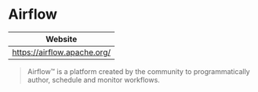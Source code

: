 # Airflow

| Website |
| --- |
| https://airflow.apache.org/ |

> Airflow™ is a platform created by the community to programmatically author, schedule and monitor workflows.


